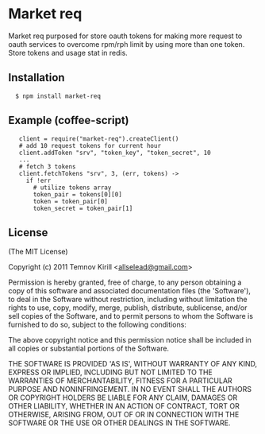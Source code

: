 
# Market req

  Market req purposed for store oauth tokens for making more request to oauth services
to overcome rpm/rph limit by using more than one token. Store tokens and usage stat in redis.


## Installation

      $ npm install market-req

## Example (coffee-script)

```coffee-script
   client = require("market-req").createClient()
   # add 10 request tokens for current hour
   client.addToken "srv", "token_key", "token_secret", 10
   ...
   # fetch 3 tokens
   client.fetchTokens "srv", 3, (err, tokens) ->
     if !err
       # utilize tokens array
       token_pair = tokens[0][0]
       token = token_pair[0]
       token_secret = token_pair[1]
```

## License 

(The MIT License)

Copyright (c) 2011 Temnov Kirill &lt;allselead@gmail.com&gt;

Permission is hereby granted, free of charge, to any person obtaining
a copy of this software and associated documentation files (the
'Software'), to deal in the Software without restriction, including
without limitation the rights to use, copy, modify, merge, publish,
distribute, sublicense, and/or sell copies of the Software, and to
permit persons to whom the Software is furnished to do so, subject to
the following conditions:

The above copyright notice and this permission notice shall be
included in all copies or substantial portions of the Software.

THE SOFTWARE IS PROVIDED 'AS IS', WITHOUT WARRANTY OF ANY KIND,
EXPRESS OR IMPLIED, INCLUDING BUT NOT LIMITED TO THE WARRANTIES OF
MERCHANTABILITY, FITNESS FOR A PARTICULAR PURPOSE AND NONINFRINGEMENT.
IN NO EVENT SHALL THE AUTHORS OR COPYRIGHT HOLDERS BE LIABLE FOR ANY
CLAIM, DAMAGES OR OTHER LIABILITY, WHETHER IN AN ACTION OF CONTRACT,
TORT OR OTHERWISE, ARISING FROM, OUT OF OR IN CONNECTION WITH THE
SOFTWARE OR THE USE OR OTHER DEALINGS IN THE SOFTWARE.